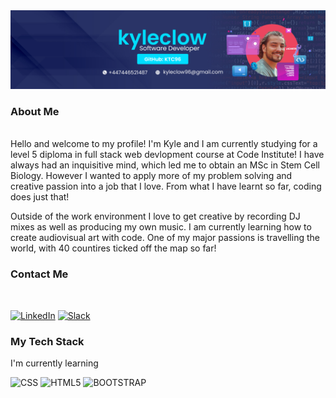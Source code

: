 <img src="ln-2.jpg">
<br>


### About Me
<br>
Hello and welcome to my profile! I'm Kyle and I am currently studying for a level 5 diploma in full stack web devlopment course at Code Institute!
I have always had an inquisitive mind, which led me to obtain an MSc in Stem Cell Biology. However I wanted to apply more of my problem solving and creative passion into a job that I love. From what I have learnt so far, coding does just that!

Outside of the work environment I love to get creative by recording DJ mixes as well as producing my own music. I am currently learning how to create audiovisual art with code. One of my major passions is travelling the world, with 40 countires ticked off the map so far!

### Contact Me
<br>

[![LinkedIn](https://img.shields.io/badge/LinkedIn-0077B5?style=for-the-badge&logo=linkedin&logoColor=white)](https://www.linkedin.com/in/kyle-clow-43471b130/) [![Slack](https://img.shields.io/badge/Slack-4A154B?style=for-the-badge&logo=slack&logoColor=white)](https://app.slack.com/client/T0L30B202/CD78T21LK/rimeto_profile/U046PJC0K0V)

### My Tech Stack

I'm currently learning

![CSS](https://img.shields.io/badge/CSS3-1572B6?style=for-the-badge&logo=css3&logoColor=white)
![HTML5](https://img.shields.io/badge/HTML5-E34F26?style=for-the-badge&logo=html5&logoColor=white)
![BOOTSTRAP](https://img.shields.io/badge/Bootstrap-563D7C?style=for-the-badge&logo=bootstrap&logoColor=white)
